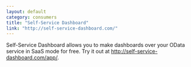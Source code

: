 ```yaml
---
layout: default
category: consumers
title: "Self-Service Dashboard"
link: "http://self-service-dashboard.com/"
---
```

Self-Service Dashboard allows you to make dashboards over your OData service in SaaS mode for free.  Try it out at http://self-service-dashboard.com/app/.
